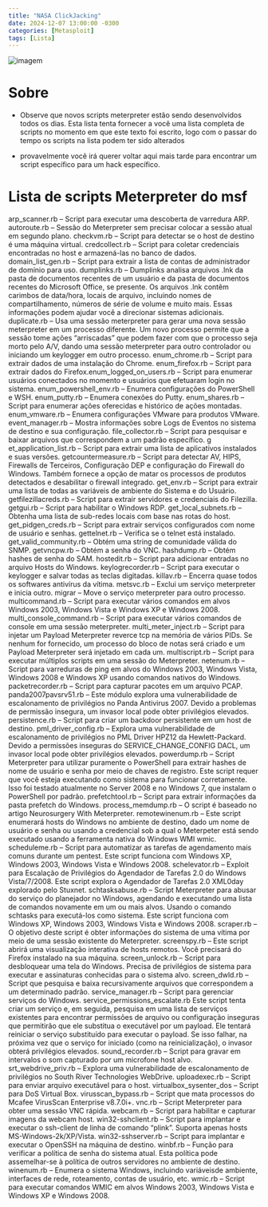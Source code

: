 ```yaml
---
title: "NASA ClickJacking"
date: 2024-12-07 13:00:00 -0300
categories: [Metasploit]
tags: [Lista]
---
```


![imagem](https://i.pinimg.com/736x/c4/12/3e/c4123ed77620f4d1a3b234986c79303b.jpg)

# Sobre
* Observe que novos scripts meterpreter estão sendo desenvolvidos todos os dias.
  Esta lista tenta fornecer a você uma lista completa de scripts no momento em que este texto foi escrito,
  logo com o passar do tempo os scripts na lista podem ter sido alterados

 * provavelmente você irá querer voltar aqui mais tarde para encontrar um script específico para um hack específico.

# Lista de scripts Meterpreter do msf
 arp_scanner.rb – Script para executar uma descoberta de varredura ARP. 
autoroute.rb – Sessão do Meterpreter sem precisar colocar a sessão atual em segundo plano. 
checkvm.rb – Script para detectar se o host de destino é uma máquina virtual. 
credcollect.rb – Script para coletar credenciais encontradas no host e armazená-las no banco de dados. 
domain_list_gen.rb – Script para extrair a lista de contas de administrador de domínio para uso. 
dumplinks.rb – Dumplinks analisa arquivos .lnk da pasta de documentos recentes de um usuário e da pasta de documentos recentes do Microsoft Office, se presente. Os arquivos .lnk contêm carimbos de data/hora, locais de arquivo, incluindo nomes de compartilhamento, números de série de volume e muito mais. Essas informações podem ajudar você a direcionar sistemas adicionais. 
duplicate.rb – Usa uma sessão meterpreter para gerar uma nova sessão meterpreter em um processo diferente. Um novo processo permite que a sessão tome ações “arriscadas” que podem fazer com que o processo seja morto pelo A/V, dando uma sessão meterpreter para outro controlador ou iniciando um keylogger em outro processo.
enum_chrome.rb – Script para extrair dados de uma instalação do Chrome.
enum_firefox.rb – Script para extrair dados do Firefox.enum_logged_on_users.rb – Script para enumerar usuários conectados no momento e usuários que efetuaram login no sistema.
enum_powershell_env.rb – Enumera configurações do PowerShell e WSH.
enum_putty.rb – Enumera conexões do Putty.
enum_shares.rb – Script para enumerar ações oferecidas e histórico de ações montadas.
enum_vmware.rb – Enumera configurações VMware para produtos VMware.
event_manager.rb – Mostra informações sobre Logs de Eventos no sistema de destino e sua configuração.
file_collector.rb – Script para pesquisar e baixar arquivos que correspondem a um padrão específico.
g et_application_list.rb – Script para extrair uma lista de aplicativos instalados e suas versões.
getcountermeasure.rb – Script para detectar AV, HIPS, Firewalls de Terceiros, Configuração DEP e configuração do Firewall do Windows. Também fornece a opção de matar os processos de produtos detectados e desabilitar o firewall integrado.
get_env.rb – Script para extrair uma lista de todas as variáveis ​​de ambiente do Sistema e do Usuário.
getfilezillacreds.rb – Script para extrair servidores e credenciais do Filezilla.
getgui.rb – Script para habilitar o Windows RDP.
get_local_subnets.rb – Obtenha uma lista de sub-redes locais com base nas rotas do host.
 get_pidgen_creds.rb – Script para extrair serviços configurados com nome de usuário e senhas.
gettelnet.rb – Verifica se o telnet está instalado.
get_valid_community.rb – Obtém uma string de comunidade válida do SNMP.
getvncpw.rb – Obtém a senha do VNC.
hashdump.rb – Obtém hashes de senha do SAM.
hostedit.rb – Script para adicionar entradas no arquivo Hosts do Windows.
keylogrecorder.rb – Script para executar o keylogger e salvar todas as teclas digitadas.
killav.rb – Encerra quase todos os softwares antivírus da vítima.
metsvc.rb – Exclui um serviço meterpreter e inicia outro.
migrar – Move o serviço meterpreter para outro processo.
multicommand.rb – Script para executar vários comandos em alvos Windows 2003, Windows Vista e Windows XP e Windows 2008.
multi_console_command.rb – Script para executar vários comandos de console em uma sessão meterpreter.
multi_meter_inject.rb – Script para injetar um Payload Meterpreter reverce tcp na memória de vários PIDs. Se nenhum for fornecido, um processo do bloco de notas será criado e um Payload Meterpreter será injetado em cada um.
multiscript.rb – Script para executar múltiplos scripts em uma sessão do Meterpreter.
netenum.rb – Script para varreduras de ping em alvos do Windows 2003, Windows Vista, Windows 2008 e Windows XP usando comandos nativos do Windows.
packetrecorder.rb – Script para capturar pacotes em um arquivo PCAP.
panda2007pavsrv51.rb – Este módulo explora uma vulnerabilidade de escalonamento de privilégios no Panda Antivirus 2007. Devido a problemas de permissão insegura, um invasor local pode obter privilégios elevados.
persistence.rb – Script para criar um backdoor persistente em um host de destino.
pml_driver_config.rb – Explora uma vulnerabilidade de escalonamento de privilégios no PML Driver HPZ12 da Hewlett-Packard. Devido a permissões inseguras do SERVICE_CHANGE_CONFIG DACL, um invasor local pode obter privilégios elevados.
powerdump.rb – Script Meterpreter para utilizar puramente o PowerShell para extrair hashes de nome de usuário e senha por meio de chaves de registro. Este script requer que você esteja executando como sistema para funcionar corretamente. Isso foi testado atualmente no Server 2008 e no Windows 7, que instalam o PowerShell por padrão.
prefetchtool.rb – Script para extrair informações da pasta prefetch do Windows.
process_memdump.rb – O script é baseado no artigo Neurosurgery With Meterpreter.
remotewinenum.rb – Este script enumerará hosts do Windows no ambiente de destino, dado um nome de usuário e senha ou usando a credencial sob a qual o Meterpeter está sendo executado usando a ferramenta nativa do Windows WMI wmic.
scheduleme.rb – Script para automatizar as tarefas de agendamento mais comuns durante um pentest. Este script funciona com Windows XP, Windows 2003, Windows Vista e Windows 2008.
schelevator.rb – Exploit para Escalação de Privilégios do Agendador de Tarefas 2.0 do Windows Vista/7/2008. Este script explora o Agendador de Tarefas 2.0 XML0day explorado pelo Stuxnet.
schtasksabuse.rb – Script Meterpreter para abusar do serviço do planejador no Windows, agendando e executando uma lista de comandos novamente em um ou mais alvos. Usando o comando schtasks para executá-los como sistema. Este script funciona com Windows XP, Windows 2003, Windows Vista e Windows 2008.
scraper.rb – O objetivo deste script é obter informações do sistema de uma vítima por meio de uma sessão existente do Meterpreter.
screenspy.rb – Este script abrirá uma visualização interativa de hosts remotos. Você precisará do Firefox instalado na sua máquina.
screen_unlock.rb – Script para desbloquear uma tela do Windows. Precisa de privilégios de sistema para executar e assinaturas conhecidas para o sistema alvo.
screen_dwld.rb – Script que pesquisa e baixa recursivamente arquivos que correspondem a um determinado padrão.
service_manager.rb – Script para gerenciar serviços do Windows.
service_permissions_escalate.rb  Este script tenta criar um serviço e, em seguida, pesquisa em uma lista de serviços existentes para encontrar permissões de arquivo ou configuração inseguras que permitirão que ele substitua o executável por um payload. Ele tentará reiniciar o serviço substituído para executar o payload. Se isso falhar, na próxima vez que o serviço for iniciado (como na reinicialização), o invasor obterá privilégios elevados.
sound_recorder.rb – Script para gravar em intervalos o som capturado por um microfone host alvo.
srt_webdrive_priv.rb – Explora uma vulnerabilidade de escalonamento de privilégios no South River Technologies WebDrive.
uploadexec.rb – Script para enviar arquivo executável para o host.
virtualbox_sysenter_dos – Script para DoS Virtual Box.
 virusscan_bypass.rb – Script que mata processos do Mcafee VirusScan Enterprise v8.7.0i+.
vnc.rb – Script Meterpreter para obter uma sessão VNC rápida.
webcam.rb – Script para habilitar e capturar imagens da webcam host.
win32-sshclient.rb – Script para implantar e executar o ssh-client de linha de comando “plink”. Suporta apenas hosts MS-Windows-2k/XP/Vista.
win32-sshserver.rb – Script para implantar e executar o OpenSSH na máquina de destino.
winbf.rb – Função para verificar a política de senha do sistema atual. Esta política pode assemelhar-se à política de outros servidores no ambiente de destino.
winenum.rb – Enumera o sistema Windows, incluindo variáveis ​​de ambiente, interfaces de rede, roteamento, contas de usuário, etc.
wmic.rb – Script para executar comandos WMIC em alvos Windows 2003, Windows Vista e Windows XP e Windows 2008.
